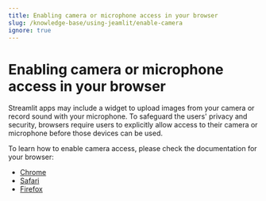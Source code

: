 ```yaml
---
title: Enabling camera or microphone access in your browser
slug: /knowledge-base/using-jeamlit/enable-camera
ignore: true
---
```


# Enabling camera or microphone access in your browser

Streamlit apps may include a widget to upload images from your camera or record sound with your microphone. To
safeguard the users' privacy and security, browsers require users to explicitly allow access to their
camera or microphone before those devices can be used.

To learn how to enable camera access, please check the documentation for your browser:

- [Chrome](https://support.google.com/chrome/answer/2693767)
- [Safari](https://support.apple.com/guide/safari/websites-ibrwe2159f50/mac)
- [Firefox](https://support.mozilla.org/en-US/kb/how-manage-your-camera-and-microphone-permissions)
